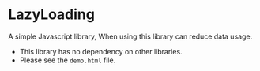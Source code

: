 # LazyLoading
 A simple Javascript library, 
 When using this library can reduce data usage.
 * This library has no dependency on other libraries.
 * Please see the ```demo.html``` file.
